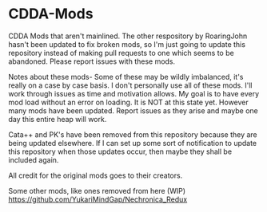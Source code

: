 # CDDA-Mods
CDDA Mods that aren't mainlined.
The other respository by RoaringJohn hasn't been updated to fix broken mods, so I'm just going to update this repository instead of making pull requests to one which seems to be abandoned.
Please report issues with these mods.

Notes about these mods-
Some of these may be wildly imbalanced, it's really on a case by case basis. I don't personally use all of these mods. I'll work through issues as time and motivation allows. My goal is to have every mod load without an error on loading. It is NOT at this state yet. However many mods have been updated. Report issues as they arise and maybe one day this entire heap will work.

Cata++ and PK's have been removed from this repository because they are being updated elsewhere. If I can set up some sort of notification to update this repository when those updates occur, then maybe they shall be included again.

All credit for the original mods goes to their creators.

Some other mods, like ones removed from here (WIP)
https://github.com/YukariMindGap/Nechronica_Redux
